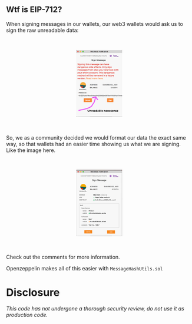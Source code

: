 ## Wtf is EIP-712?

When signing messages in our wallets, our web3 wallets would ask us to sign the raw unreadable data:

<br/>
<p align="center">
<img src="./images/wtf_is_this.png" width="125" alt="wtf">
</p>
<br/>

So, we as a community decided we would format our data the exact same way, so that wallets had an easier time showing us what we are signing. Like the image here. 

<br/>
<p align="center">
<img src="./images/such_wow.png" width="125" alt="wow">
</p>
<br/>


Check out the comments for more information. 

Openzeppelin makes all of this easier with `MessageHashUtils.sol`

# Disclosure

*This code has not undergone a thorough security review, do not use it as production code.*